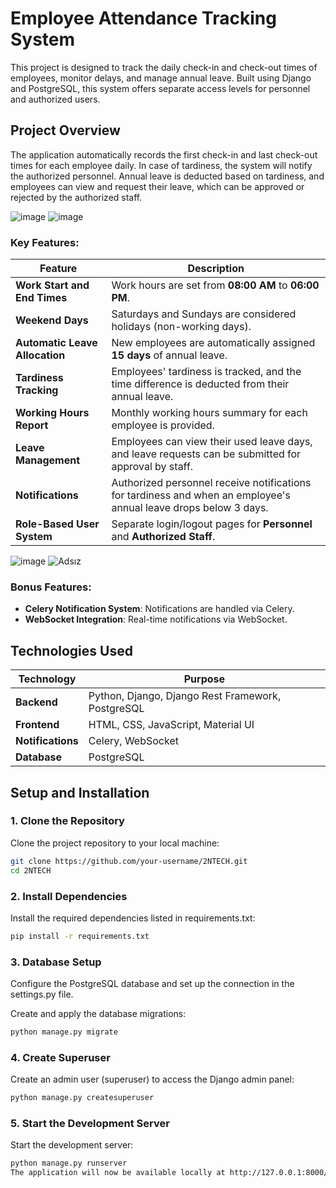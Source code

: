 # Employee Attendance Tracking System

This project is designed to track the daily check-in and check-out times of employees, monitor delays, and manage annual leave. Built using Django and PostgreSQL, this system offers separate access levels for personnel and authorized users.

## Project Overview

The application automatically records the first check-in and last check-out times for each employee daily. In case of tardiness, the system will notify the authorized personnel. Annual leave is deducted based on tardiness, and employees can view and request their leave, which can be approved or rejected by the authorized staff.

![image](https://github.com/user-attachments/assets/8aa367c9-9a49-4e7b-940a-a6e22ec418ec)
![image](https://github.com/user-attachments/assets/de7e1f8b-eb66-4b40-b997-76bda2aeed1e)


### Key Features:

| **Feature**                    | **Description**                                                                                                      |
| ------------------------------ | -------------------------------------------------------------------------------------------------------------------- |
| **Work Start and End Times**    | Work hours are set from **08:00 AM** to **06:00 PM**.                                                                  |
| **Weekend Days**                | Saturdays and Sundays are considered holidays (non-working days).                                                     |
| **Automatic Leave Allocation**  | New employees are automatically assigned **15 days** of annual leave.                                                |
| **Tardiness Tracking**          | Employees' tardiness is tracked, and the time difference is deducted from their annual leave.                         |
| **Working Hours Report**        | Monthly working hours summary for each employee is provided.                                                         |
| **Leave Management**            | Employees can view their used leave days, and leave requests can be submitted for approval by staff.                  |
| **Notifications**               | Authorized personnel receive notifications for tardiness and when an employee's annual leave drops below 3 days.       |
| **Role-Based User System**      | Separate login/logout pages for **Personnel** and **Authorized Staff**.                                               |

![image](https://github.com/user-attachments/assets/dea4aecf-7e61-4970-85d9-1f99eb7cdb5a)
![Adsız](https://github.com/user-attachments/assets/efbb0c17-a856-429b-995e-7750ca06c9ad)
### Bonus Features:
- **Celery Notification System**: Notifications are handled via Celery.
- **WebSocket Integration**: Real-time notifications via WebSocket.

## Technologies Used

| **Technology**              | **Purpose**                                                                                                           |
| --------------------------- | --------------------------------------------------------------------------------------------------------------------- |
| **Backend**                 | Python, Django, Django Rest Framework, PostgreSQL                                                                     |
| **Frontend**                | HTML, CSS, JavaScript, Material UI                                                                                     |
| **Notifications**           | Celery, WebSocket                                                                                                     |
| **Database**                | PostgreSQL                                                                                                            |

## Setup and Installation

### 1. Clone the Repository

Clone the project repository to your local machine:

```bash
git clone https://github.com/your-username/2NTECH.git
cd 2NTECH
```

### 2. Install Dependencies
Install the required dependencies listed in requirements.txt:


```bash
pip install -r requirements.txt
```

### 3. Database Setup
Configure the PostgreSQL database and set up the connection in the settings.py file.

Create and apply the database migrations:
```bash
python manage.py migrate
```

### 4. Create Superuser
Create an admin user (superuser) to access the Django admin panel:
```bash
python manage.py createsuperuser
```

### 5. Start the Development Server
Start the development server:
```bash
python manage.py runserver
The application will now be available locally at http://127.0.0.1:8000/.
```



